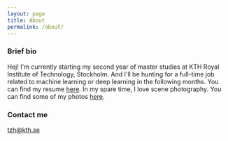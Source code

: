 ```yaml
---
layout: page
title: About
permalink: /about/
---
```



### Brief bio

Hej! I'm currently starting my second year of master studies at KTH Royal Institute of Technology, Stockholm. And I'll be hunting for a full-time job related to machine learning or deep learning in the following months. You can find my resume [here](https://docs.google.com/viewer?url=https://github.com/txzhao/txzhao.github.io/raw/master/file/Tianxiao%20Zhao-cv.pdf). In my spare time, I love scene photography. You can find some of my photos [here](https://www.flickr.com/people/147454934@N08/).

### Contact me

[tzh@kth.se](mailto:tzh@kth.se)

